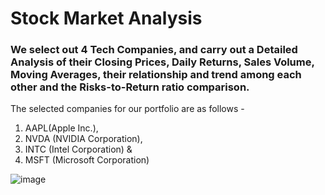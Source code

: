 # Stock Market Analysis

### We select out 4 Tech Companies, and carry out a Detailed Analysis of their Closing Prices, Daily Returns, Sales Volume, Moving Averages, their relationship and trend among each other and the Risks-to-Return ratio comparison.  

The selected companies for our portfolio are as follows -
1. AAPL(Apple Inc.),
2. NVDA (NVIDIA Corporation),
3. INTC (Intel Corporation) &
4. MSFT (Microsoft Corporation)


![image](https://github.com/user-attachments/assets/7771724c-85c5-4450-8d78-49ce4ffd7bc0)
